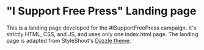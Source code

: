 # "I Support Free Press" Landing page

This is a landing page developed for the #ISupportFreePress campaign. It's strictly HTML, CSS, and JS, and uses only one index.html page. The landing page is adapted from StyleShout's [Dazzle theme](https://www.styleshout.com/free-templates/dazzle/).
